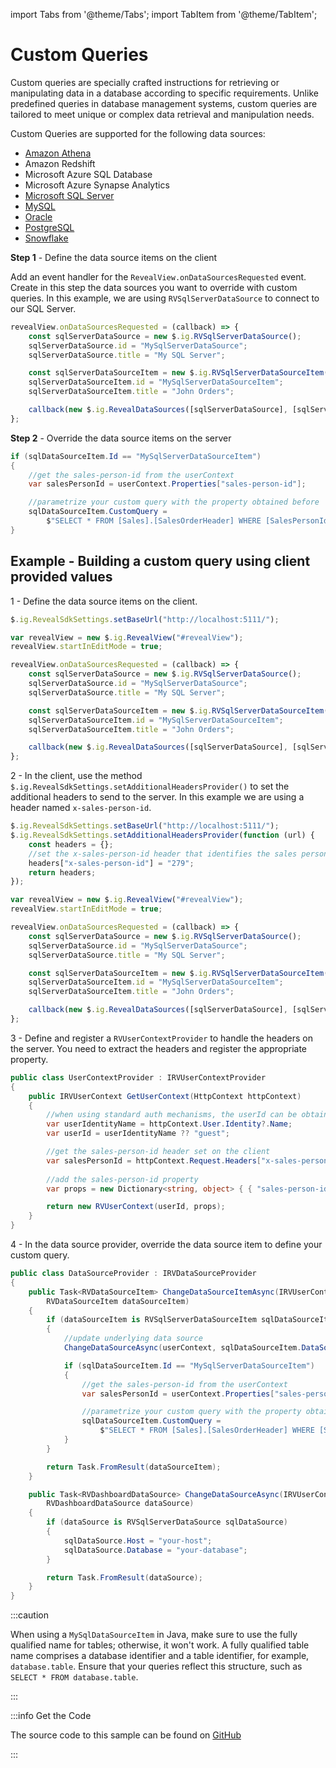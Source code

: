 import Tabs from '@theme/Tabs';
import TabItem from '@theme/TabItem';

# Custom Queries

Custom queries are specially crafted instructions for retrieving or manipulating data in a database according to
specific requirements. Unlike predefined queries in database management systems, custom queries are tailored to meet
unique or complex data retrieval and manipulation needs.

Custom Queries are supported for the following data sources:

- [Amazon Athena](adding-data-sources/amazon-athena.md)
- Amazon Redshift
- Microsoft Azure SQL Database
- Microsoft Azure Synapse Analytics
- [Microsoft SQL Server](adding-data-sources/ms-sql-server.md)
- [MySQL](adding-data-sources/mysql.md)
- [Oracle](adding-data-sources/oracle.md)
- [PostgreSQL](adding-data-sources/postgres.md)
- [Snowflake](adding-data-sources/snowflake.md)

**Step 1** - Define the data source items on the client

Add an event handler for the `RevealView.onDataSourcesRequested` event. Create in this step the data sources you want to
override with custom queries. In this example, we are using `RVSqlServerDataSource` to connect to our SQL Server.

```js
revealView.onDataSourcesRequested = (callback) => {
    const sqlServerDataSource = new $.ig.RVSqlServerDataSource();
    sqlServerDataSource.id = "MySqlServerDataSource";
    sqlServerDataSource.title = "My SQL Server";

    const sqlServerDataSourceItem = new $.ig.RVSqlServerDataSourceItem(sqlServerDataSource);
    sqlServerDataSourceItem.id = "MySqlServerDataSourceItem";
    sqlServerDataSourceItem.title = "John Orders";

    callback(new $.ig.RevealDataSources([sqlServerDataSource], [sqlServerDataSourceItem], true));
};
```

**Step 2** - Override the data source items on the server

```cs
if (sqlDataSourceItem.Id == "MySqlServerDataSourceItem")
{
    //get the sales-person-id from the userContext
    var salesPersonId = userContext.Properties["sales-person-id"];

    //parametrize your custom query with the property obtained before
    sqlDataSourceItem.CustomQuery =
        $"SELECT * FROM [Sales].[SalesOrderHeader] WHERE [SalesPersonId] = {salesPersonId}";
}
```

## Example - Building a custom query using client provided values

1 - Define the data source items on the client.

```js
$.ig.RevealSdkSettings.setBaseUrl("http://localhost:5111/");

var revealView = new $.ig.RevealView("#revealView");
revealView.startInEditMode = true;

revealView.onDataSourcesRequested = (callback) => {
    const sqlServerDataSource = new $.ig.RVSqlServerDataSource();
    sqlServerDataSource.id = "MySqlServerDataSource";
    sqlServerDataSource.title = "My SQL Server";

    const sqlServerDataSourceItem = new $.ig.RVSqlServerDataSourceItem(sqlServerDataSource);
    sqlServerDataSourceItem.id = "MySqlServerDataSourceItem";
    sqlServerDataSourceItem.title = "John Orders";

    callback(new $.ig.RevealDataSources([sqlServerDataSource], [sqlServerDataSourceItem], true));
};
```

2 - In the client, use the method `$.ig.RevealSdkSettings.setAdditionalHeadersProvider()` to set the additional headers to send to the server. In this example we are using a header named `x-sales-person-id`.

```js
$.ig.RevealSdkSettings.setBaseUrl("http://localhost:5111/");
$.ig.RevealSdkSettings.setAdditionalHeadersProvider(function (url) {
    const headers = {};
    //set the x-sales-person-id header that identifies the sales person
    headers["x-sales-person-id"] = "279";
    return headers;
});

var revealView = new $.ig.RevealView("#revealView");
revealView.startInEditMode = true;

revealView.onDataSourcesRequested = (callback) => {
    const sqlServerDataSource = new $.ig.RVSqlServerDataSource();
    sqlServerDataSource.id = "MySqlServerDataSource";
    sqlServerDataSource.title = "My SQL Server";

    const sqlServerDataSourceItem = new $.ig.RVSqlServerDataSourceItem(sqlServerDataSource);
    sqlServerDataSourceItem.id = "MySqlServerDataSourceItem";
    sqlServerDataSourceItem.title = "John Orders";

    callback(new $.ig.RevealDataSources([sqlServerDataSource], [sqlServerDataSourceItem], true));
};
```

3 - Define and register a `RVUserContextProvider` to handle the headers on the server. You need to extract the headers and register the appropriate property.

```cs
public class UserContextProvider : IRVUserContextProvider
{
    public IRVUserContext GetUserContext(HttpContext httpContext)
    {
        //when using standard auth mechanisms, the userId can be obtained using aspnetContext.User.Identity.Name.
        var userIdentityName = httpContext.User.Identity?.Name;
        var userId = userIdentityName ?? "guest";

        //get the sales-person-id header set on the client
        var salesPersonId = httpContext.Request.Headers["x-sales-person-id"]; 
        
        //add the sales-person-id property 
        var props = new Dictionary<string, object> { { "sales-person-id", salesPersonId } };

        return new RVUserContext(userId, props);
    }
}
```

4 - In the data source provider, override the data source item to define your custom query.

```cs
public class DataSourceProvider : IRVDataSourceProvider
{
    public Task<RVDataSourceItem> ChangeDataSourceItemAsync(IRVUserContext userContext, string dashboardId,
        RVDataSourceItem dataSourceItem)
    {
        if (dataSourceItem is RVSqlServerDataSourceItem sqlDataSourceItem)
        {
            //update underlying data source
            ChangeDataSourceAsync(userContext, sqlDataSourceItem.DataSource);

            if (sqlDataSourceItem.Id == "MySqlServerDataSourceItem")
            {
                //get the sales-person-id from the userContext
                var salesPersonId = userContext.Properties["sales-person-id"];

                //parametrize your custom query with the property obtained before
                sqlDataSourceItem.CustomQuery =
                    $"SELECT * FROM [Sales].[SalesOrderHeader] WHERE [SalesPersonId] = {salesPersonId}";
            }
        }

        return Task.FromResult(dataSourceItem);
    }

    public Task<RVDashboardDataSource> ChangeDataSourceAsync(IRVUserContext userContext,
        RVDashboardDataSource dataSource)
    {
        if (dataSource is RVSqlServerDataSource sqlDataSource)
        {
            sqlDataSource.Host = "your-host";
            sqlDataSource.Database = "your-database";
        }

        return Task.FromResult(dataSource);
    }
}
```

:::caution

When using a `MySqlDataSourceItem` in Java, make sure to use the fully qualified name for tables; otherwise, it won't work. A fully qualified table name comprises a database identifier and a table identifier, for example, `database.table`. Ensure that your queries reflect this structure, such as `SELECT * FROM database.table`.

:::

:::info Get the Code

The source code to this sample can be found
on [GitHub](https://github.com/RevealBi/sdk-samples-javascript/tree/main/CustomQueries)

:::
